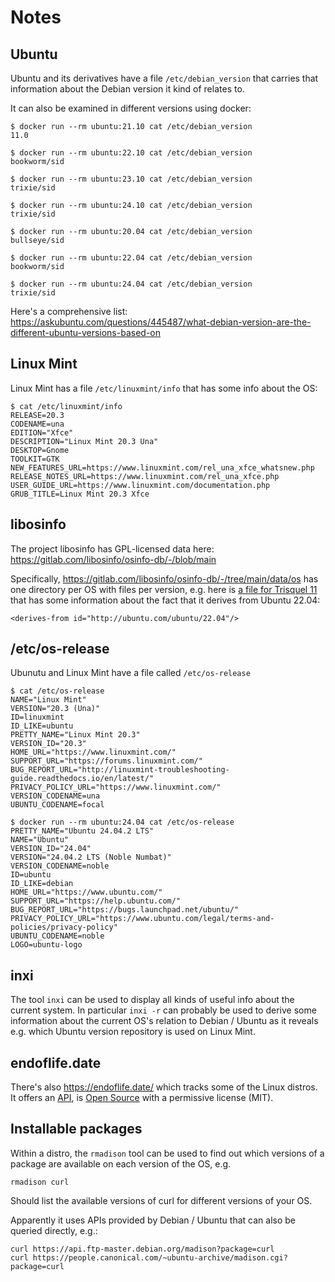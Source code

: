 # Notes

## Ubuntu

Ubuntu and its derivatives have a file `/etc/debian_version` that carries that
information about the Debian version it kind of relates to.

It can also be examined in different versions using docker:

    $ docker run --rm ubuntu:21.10 cat /etc/debian_version
    11.0

    $ docker run --rm ubuntu:22.10 cat /etc/debian_version
    bookworm/sid

    $ docker run --rm ubuntu:23.10 cat /etc/debian_version
    trixie/sid

    $ docker run --rm ubuntu:24.10 cat /etc/debian_version
    trixie/sid

    $ docker run --rm ubuntu:20.04 cat /etc/debian_version
    bullseye/sid

    $ docker run --rm ubuntu:22.04 cat /etc/debian_version
    bookworm/sid

    $ docker run --rm ubuntu:24.04 cat /etc/debian_version
    trixie/sid

Here's a comprehensive list: https://askubuntu.com/questions/445487/what-debian-version-are-the-different-ubuntu-versions-based-on

## Linux Mint

Linux Mint has a file `/etc/linuxmint/info` that has some info about the OS:

    $ cat /etc/linuxmint/info
    RELEASE=20.3
    CODENAME=una
    EDITION="Xfce"
    DESCRIPTION="Linux Mint 20.3 Una"
    DESKTOP=Gnome
    TOOLKIT=GTK
    NEW_FEATURES_URL=https://www.linuxmint.com/rel_una_xfce_whatsnew.php
    RELEASE_NOTES_URL=https://www.linuxmint.com/rel_una_xfce.php
    USER_GUIDE_URL=https://www.linuxmint.com/documentation.php
    GRUB_TITLE=Linux Mint 20.3 Xfce

## libosinfo

The project libosinfo has GPL-licensed data here: https://gitlab.com/libosinfo/osinfo-db/-/blob/main

Specifically, https://gitlab.com/libosinfo/osinfo-db/-/tree/main/data/os has
one directory per OS with files per version, e.g. here is
[a file for Trisquel 11](https://gitlab.com/libosinfo/osinfo-db/-/blob/main/data/os/trisquel.info/trisquel-11.xml.in)
that has some information about the fact that it derives from Ubuntu 22.04:

    <derives-from id="http://ubuntu.com/ubuntu/22.04"/>

## /etc/os-release

Ubunutu and Linux Mint have a file called `/etc/os-release`

    $ cat /etc/os-release
    NAME="Linux Mint"
    VERSION="20.3 (Una)"
    ID=linuxmint
    ID_LIKE=ubuntu
    PRETTY_NAME="Linux Mint 20.3"
    VERSION_ID="20.3"
    HOME_URL="https://www.linuxmint.com/"
    SUPPORT_URL="https://forums.linuxmint.com/"
    BUG_REPORT_URL="http://linuxmint-troubleshooting-guide.readthedocs.io/en/latest/"
    PRIVACY_POLICY_URL="https://www.linuxmint.com/"
    VERSION_CODENAME=una
    UBUNTU_CODENAME=focal

    $ docker run --rm ubuntu:24.04 cat /etc/os-release
    PRETTY_NAME="Ubuntu 24.04.2 LTS"
    NAME="Ubuntu"
    VERSION_ID="24.04"
    VERSION="24.04.2 LTS (Noble Numbat)"
    VERSION_CODENAME=noble
    ID=ubuntu
    ID_LIKE=debian
    HOME_URL="https://www.ubuntu.com/"
    SUPPORT_URL="https://help.ubuntu.com/"
    BUG_REPORT_URL="https://bugs.launchpad.net/ubuntu/"
    PRIVACY_POLICY_URL="https://www.ubuntu.com/legal/terms-and-policies/privacy-policy"
    UBUNTU_CODENAME=noble
    LOGO=ubuntu-logo

## inxi

The tool `inxi` can be used to display all kinds of useful info about the current
system. In particular `inxi -r` can probably be used to derive some information
about the current OS's relation to Debian / Ubuntu as it reveals e.g. which
Ubuntu version repository is used on Linux Mint.

## endoflife.date

There's also https://endoflife.date/ which tracks some of the Linux distros.
It offers an [API](https://endoflife.date/docs/api/v1/), is
[Open Source](https://github.com/endoflife-date/endoflife.date) with
a permissive license (MIT).

## Installable packages

Within a distro, the `rmadison` tool can be used to find out which versions of
a package are available on each version of the OS, e.g.

    rmadison curl

Should list the available versions of curl for different versions of your OS.

Apparently it uses APIs provided by Debian / Ubuntu that can also be queried
directly, e.g.:

    curl https://api.ftp-master.debian.org/madison?package=curl
    curl https://people.canonical.com/~ubuntu-archive/madison.cgi?package=curl
